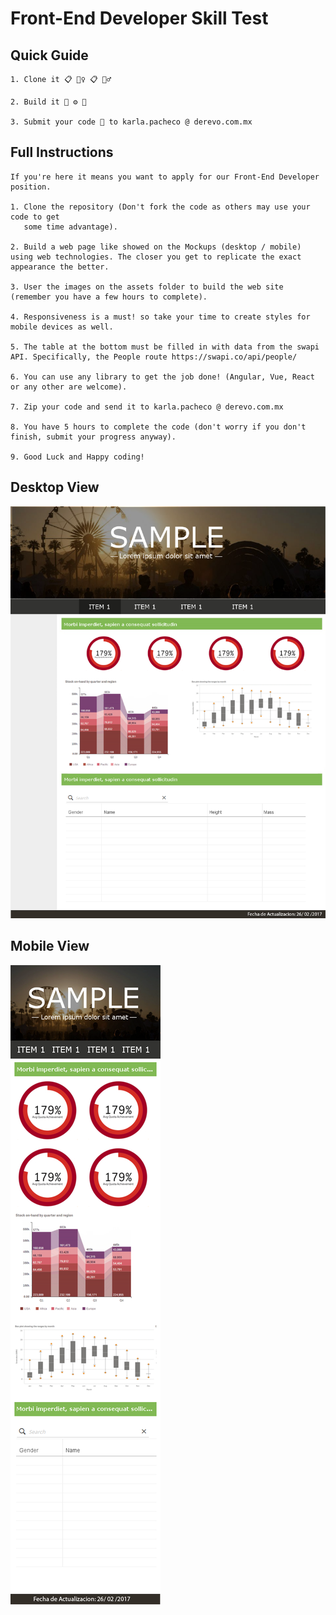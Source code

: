 # Front-End Developer Skill Test

## Quick Guide

    1. Clone it 📋 👯‍♀️ 📋 👯‍♂️
    
    2. Build it 🧠 ⚙️ 🤖

    3. Submit your code 🚀 to karla.pacheco @ derevo.com.mx

## Full Instructions

    If you're here it means you want to apply for our Front-End Developer position. 

    1. Clone the repository (Don't fork the code as others may use your code to get
       some time advantage).

    2. Build a web page like showed on the Mockups (desktop / mobile) using web technologies. The closer you get to replicate the exact appearance the better.

    3. User the images on the assets folder to build the web site (remember you have a few hours to complete).

    4. Responsiveness is a must! so take your time to create styles for mobile devices as well.

    5. The table at the bottom must be filled in with data from the swapi API. Specifically, the People route https://swapi.co/api/people/

    6. You can use any library to get the job done! (Angular, Vue, React or any other are welcome).

    7. Zip your code and send it to karla.pacheco @ derevo.com.mx

    8. You have 5 hours to complete the code (don't worry if you don't finish, submit your progress anyway).
    
    9. Good Luck and Happy coding!

## Desktop View

![Desktop View](Full%20Page%20Desktop%20(Table).png?raw=true "Desktop View")

## Mobile View

![Mobile View](Full%20Page%20Mobile%20(Table).png?raw=true "Mobile View")
